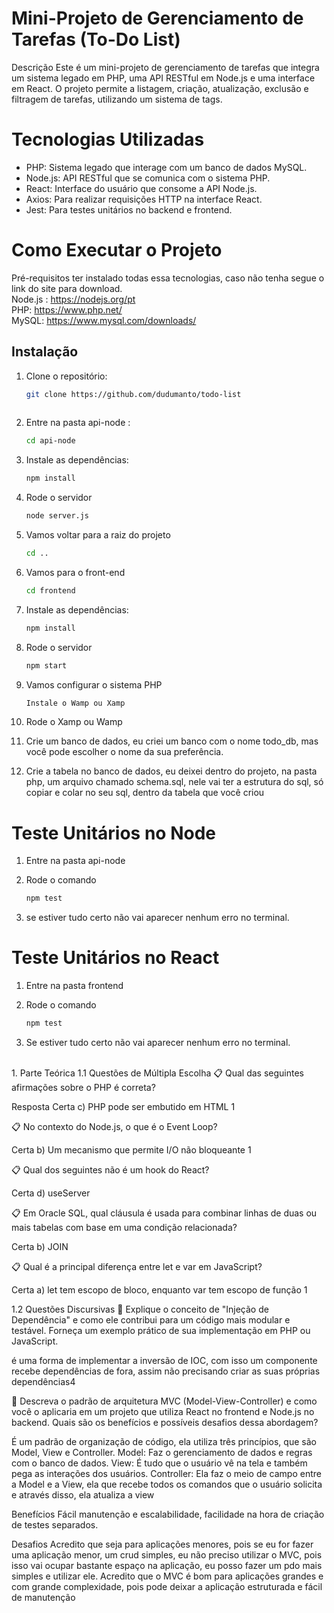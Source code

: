 # Mini-Projeto de Gerenciamento de Tarefas (To-Do List)
Descrição
Este é um mini-projeto de gerenciamento de tarefas que integra um sistema legado em PHP, uma API RESTful em Node.js e uma interface em React. O projeto permite a listagem, criação, atualização, exclusão e filtragem de tarefas, utilizando um sistema de tags.

# Tecnologias Utilizadas
- PHP: Sistema legado que interage com um banco de dados MySQL.
- Node.js: API RESTful que se comunica com o sistema PHP.
- React: Interface do usuário que consome a API Node.js.
- Axios: Para realizar requisições HTTP na interface React.
- Jest: Para testes unitários no backend e frontend.


# Como Executar o Projeto
Pré-requisitos ter instalado todas essa tecnologias, caso não tenha segue o link do site para download.
<br>
Node.js : https://nodejs.org/pt
<br>
PHP: https://www.php.net/
<br>
MySQL: https://www.mysql.com/downloads/
<br>

## Instalação

1. Clone o repositório:
   ```bash
   git clone https://github.com/dudumanto/todo-list
 

2.  Entre na pasta api-node :
    ```bash
    cd api-node

3. Instale as dependências:
   ```bash
   npm install

4. Rode o servidor
    ```bash
    node server.js

5. Vamos voltar para a raiz do projeto
    ```bash
    cd .. 
    
6. Vamos para o front-end
    ```bash
    cd frontend

7. Instale as dependências:
   ```bash
   npm install

8. Rode o servidor
   ```bash
   npm start

9. Vamos configurar o sistema PHP
   ```bash
   Instale o Wamp ou Xamp

10. Rode o Xamp ou Wamp

11. Crie um banco de dados, eu criei um banco com o nome todo_db, mas você pode escolher o nome da sua preferência.

12. Crie a tabela no banco de dados, eu deixei dentro do projeto, na pasta php, um arquivo chamado schema.sql, nele vai ter a estrutura do sql, só copiar e colar no seu sql, dentro da tabela que você criou


# Teste Unitários no Node

1. Entre na pasta api-node

2. Rode o comando 
   ```bash
   npm test

3. se estiver tudo certo não vai aparecer nenhum erro no terminal.

# Teste Unitários no React

1. Entre na pasta frontend

2. Rode o comando 
   ```bash
   npm test

3. Se estiver tudo certo não vai aparecer nenhum erro no terminal.

<br>
1. Parte Teórica
1.1 Questões de Múltipla Escolha
📋 Qual das seguintes afirmações sobre o PHP é correta?

Resposta Certa
c) PHP pode ser embutido em HTML 1 


📋 No contexto do Node.js, o que é o Event Loop?

Certa
b) Um mecanismo que permite I/O não bloqueante 1


📋 Qual dos seguintes não é um hook do React?

Certa
d) useServer 

📋 Em Oracle SQL, qual cláusula é usada para combinar linhas de duas ou mais tabelas com base em uma condição relacionada?

 Certa
b) JOIN 


📋 Qual é a principal diferença entre let e var em JavaScript?

Certa
a) let tem escopo de bloco, enquanto var tem escopo de função 1


1.2 Questões Discursivas
📃 Explique o conceito de "Injeção de Dependência" e como ele contribui para um código mais modular e testável. Forneça um exemplo prático de sua implementação em PHP ou JavaScript.

é uma forma de implementar a inversão de IOC, com isso um componente recebe dependências de fora, assim não precisando criar as suas próprias dependências4


📃 Descreva o padrão de arquitetura MVC (Model-View-Controller) e como você o aplicaria em um projeto que utiliza React no frontend e Node.js no backend. Quais são os benefícios e possíveis desafios dessa abordagem?


É um padrão de organização de código, ela utiliza três princípios, que são Model, View e Controller.
Model: Faz o gerenciamento de dados e regras com o banco de dados.
View: É tudo que o usuário vê na tela e também pega as interações dos usuários.
Controller: Ela faz o meio de campo entre a Model e a View, ela que recebe todos os comandos que o usuário solicita e através disso, ela atualiza a view

Benefícios
Fácil manutenção e escalabilidade, facilidade na hora de criação de testes separados.

Desafios
Acredito que seja para aplicações menores, pois se eu for fazer uma aplicação menor, um crud simples, eu não preciso utilizar o MVC, pois isso vai ocupar bastante espaço na aplicação, eu posso fazer um pdo mais simples e utilizar ele.
Acredito que o MVC é bom para aplicações grandes e com grande complexidade, pois pode deixar a aplicação estruturada e fácil de manutenção 



